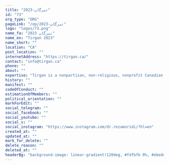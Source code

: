 ```yaml
---
title: "تیرگان-2023"
id: "73"
org_type: "ORG"
pageLink: "/op/تیرگان-2023"
logo: "logos/73.png"
name_fa: "تیرگان 2023"
name_en: "Tirgan 2023"
name_short: ""
location: "CA"
post_location: ""
internetAddress: "https://tirgan.ca/"
contact: "info@tirgan.ca"
phone: ""
about: ""
expertise: "Tirgan is a nonpartisan, non-religious, nonprofit Canadian registered charitable organization committed to promoting cross-cultural dialogue between Iranian-Canadians and the global community at large, through year-round production of cultural programs including festivals."
history: ""
manifest: ""
codeOfConduct: ""
estimationOfMembers: ""
political_orientation: ""
markForEdit: ""
social_telegram: ""
social_facebook: ""
social_youtube: ""
social_x: ""
social_instagram: "https://www.instagram.com/dr.rezamoridi/?hl=en"
created_at: ""
updated_at: ""
mark_for_delete: ""
delete_reason: ""
deleted_at: ""
headerBg: "background-image: linear-gradient(120deg, #fdfbfb 0%, #ebedee 100%);"
---
```


